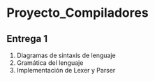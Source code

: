# Proyecto_Compiladores
## Entrega 1
1. Diagramas de sintaxis de lenguaje
2. Gramática del lenguaje
3. Implementación de Lexer y Parser
